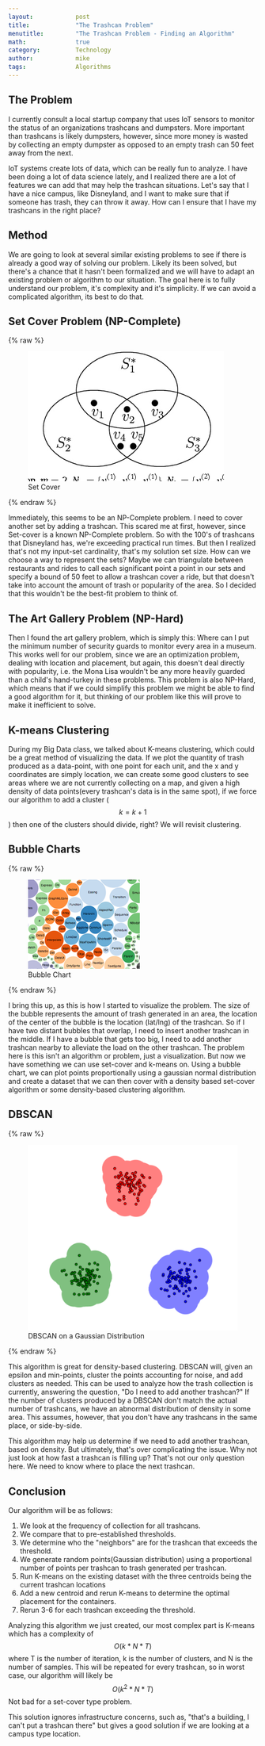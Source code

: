 ```yaml
---
layout:            post
title:             "The Trashcan Problem"
menutitle:         "The Trashcan Problem - Finding an Algorithm"
math:              true
category:          Technology
author:            mike
tags:              Algorithms
---
```


## The Problem

I currently consult a local startup company that uses IoT sensors to
monitor the status of an organizations trashcans and dumpsters. More
important than trashcans is likely dumpsters, however, since more money
is wasted by collecting an empty dumpster as opposed to an empty trash can
50 feet away from the next.

IoT systems create lots of data, which can be really fun to analyze. I
have been doing a lot of data science lately, and I realized there are a
lot of features we can add that may help the trashcan situations. Let's say
that I have a nice campus, like Disneyland, and I want to make sure that
if someone has trash, they can throw it away. How can I ensure that I have
my trashcans in the right place?

## Method

We are going to look at several similar existing problems to see if there
is already a good way of solving our problem. Likely its been solved, but
there's a chance that it hasn't been formalized and we will have to adapt
an existing problem or algorithm to our situation. The goal here is to
fully understand our problem, it's complexity and it's simplicity. If we
can avoid a complicated algorithm, its best to do that.

## Set Cover Problem (NP-Complete)

{% raw %}
<aside>
   <figure class="right">
      <img src="/assets/img/SetCover.png#right" />
      <figcaption>Set Cover</figcaption>
   </figure>
</aside>
{% endraw %}

Immediately, this seems to be an NP-Complete problem. I need to cover
another set by adding a trashcan. This scared me at first, however, since
Set-cover is a known NP-Complete problem. So with the 100's of trashcans
that Disneyland has, we're exceeding practical run times. But then I
realized that's not my input-set cardinality, that's my solution set size.
How can we choose a way to represent the sets? Maybe we can triangulate
between restaurants and rides to call each significant point a point in
our sets and specify a bound of 50 feet to allow a trashcan cover a ride,
but that doesn't take into account the amount of trash or popularity of
the area. So I decided that this wouldn't be the best-fit problem to think
of.

## The Art Gallery Problem (NP-Hard)

Then I found the art gallery problem, which is simply this: Where
can I put the minimum number of security guards to monitor every area in
a museum. This works well for our problem, since we are an optimization
problem, dealing with location and placement, but again, this doesn't deal
directly with popularity, i.e. the Mona Lisa wouldn't be any more heavily
guarded than a child's hand-turkey in these problems. This problem is also
NP-Hard, which means that if we could simplify this problem we might be
able to find a good algorithm for it, but thinking of our problem like this
will prove to make it inefficient to solve.

## K-means Clustering

During my Big Data class, we talked about K-means clustering, which could
be a great method of visualizing the data. If we plot the quantity of trash
produced as a data-point, with one point for each unit, and the x and y
coordinates are simply location, we can create some good clusters to see
areas where we are not currently collecting on a map, and given a high
density of data points(every trashcan's data is in the same spot), if we
force our algorithm to add a cluster ($$k = k + 1$$) then one of the
clusters should divide, right? We will revisit clustering.

## Bubble Charts

{% raw %}
<aside>
   <figure class="left">
      <img src="/assets/img/BubblePlot.png#left" />
      <figcaption>Bubble Chart</figcaption>
   </figure>
</aside>
{% endraw %}

I bring this up, as this is how I started to visualize the problem. The
size of the bubble represents the amount of trash generated in an area,
the location of the center of the bubble is the location (lat/lng) of the
trashcan. So if I have two distant bubbles that overlap, I need to insert
another trashcan in the middle. If I have a bubble that gets too big, I
need to add another trashcan nearby to alleviate the load on the other
trashcan. The problem here is this isn't an algorithm or problem, just a
visualization. But now we have something we can use set-cover and k-means
on. Using a bubble chart, we can plot points proportionally using a
gaussian normal distribution and create a dataset that we can then cover
with a density based set-cover algorithm or some density-based clustering
algorithm.

## DBSCAN

{% raw %}
<aside>
   <figure class="right">
      <img src="/assets/img/Gaussian.png#right" />
      <figcaption>DBSCAN on a Gaussian Distribution</figcaption>
   </figure>
</aside>
{% endraw %}

This algorithm is great for density-based clustering. DBSCAN will, given
an epsilon and min-points, cluster the points accounting for noise, and
add clusters as needed. This can be used to analyze how the trash
collection is currently, answering the question, "Do I need to add another
trashcan?" If the number of clusters produced by a DBSCAN don't match the
actual number of trashcans, we have an abnormal distribution of density in
some area. This assumes, however, that you don't have any trashcans in the
same place, or side-by-side.

This algorithm may help us determine if we need to add another trashcan,
based on density. But ultimately, that's over complicating the issue. Why
not just look at how fast a trashcan is filling up? That's not our only
question here. We need to know where to place the next trashcan.

## Conclusion

Our algorithm will be as follows:

1. We look at the frequency of collection for all trashcans.
2. We compare that to pre-established thresholds.
3. We determine who the "neighbors" are for the trashcan that exceeds the threshold.
4. We generate random points(Gaussian distribution) using a proportional number of points per trashcan to trash generated per trashcan.
5. Run K-means on the existing dataset with the three centroids being the current trashcan locations
6. Add a new centroid and rerun K-means to determine the optimal placement for the containers.
7. Rerun 3-6 for each trashcan exceeding the threshold.

Analyzing this algorithm we just created, our most complex part is K-means
which has a complexity of $$O(k*N*T)$$ where T is the number of iteration, k is the number of clusters, and N is the number of samples. This will be repeated for every trashcan, so in worst case, our algorithm will likely be $$O(k^2*N*T)$$ Not bad for a set-cover type problem.

This solution ignores infrastructure concerns, such as, "that's a building,
I can't put a trashcan there" but gives a good solution if we are looking
at a campus type location.